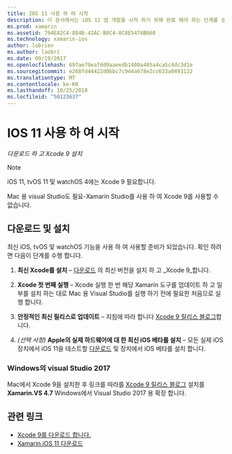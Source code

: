 ```yaml
---
title: IOS 11 사용 하 여 시작
description: 이 문서에서는 iOS 11 앱 개발을 시작 하기 위해 완료 해야 하는 단계를 설명 합니다. Xcode를 다운로드 하 고 Visual Studio 2017을 업데이트 하는 방법을 설명 합니다.
ms.prod: xamarin
ms.assetid: 794EA2C4-884B-42AC-B8C4-8C8E5474B660
ms.technology: xamarin-ios
author: lobrien
ms.author: laobri
ms.date: 09/19/2017
ms.openlocfilehash: 697ae79ea7dd9aaeedb1400a405a4ca5c4dc3d1e
ms.sourcegitcommit: e268fd44422d0bbc7c944a678e2cc633a0493122
ms.translationtype: MT
ms.contentlocale: ko-KR
ms.lasthandoff: 10/25/2018
ms.locfileid: "50123637"
---
```

# <a name="getting-started-with-ios-11"></a>IOS 11 사용 하 여 시작

_다운로드 하 고 Xcode 9 설치_

> [!NOTE]
> iOS 11, tvOS 11 및 watchOS 4에는 Xcode 9 필요합니다.
>
> Mac 용 visual Studio도 필요-Xamarin Studio를 사용 하 여 Xcode 9를 사용할 수 없습니다.

## <a name="download-and-install"></a>다운로드 및 설치

최신 iOS, tvOS 및 watchOS 기능을 사용 하 여 사용할 준비가 되었습니다. 확인 하려면 다음이 단계를 수행 합니다.

1. **최신 Xcode를 설치** – [다운로드](https://developer.apple.com/download/) 의 최신 버전을 설치 하 고 _Xcode 9_합니다.

2. **Xcode 첫 번째 실행** – Xcode 실행 한 번 해당 Xamarin 도구를 업데이트 하 고 일부를 설치 하는 대로 Mac 용 Visual Studio를 실행 하기 전에 필요한 처음으로 실행 합니다.

3. **안정적인 최신 릴리스로 업데이트** – 지침에 따라 합니다 [Xcode 9 릴리스 블로그](https://releases.xamarin.com/stable-release-15-3-5-with-xcode-9-support/)합니다.

4. _(선택 사항)_  **Apple의 실제 하드웨어에 대 한 최신 iOS 베타를 설치** – 모든 실제 iOS 장치에서 iOS 11을 테스트할 [다운로드](https://developer.apple.com/download/) 및 장치에서 iOS 베타를 설치 합니다.


### <a name="visual-studio-2017-on-windows"></a>Windows의 visual Studio 2017

Mac에서 Xcode 9을 설치한 후 링크를 따라를 [Xcode 9 릴리스 블로그](https://releases.xamarin.com/stable-release-15-3-5-with-xcode-9-support/) 설치를 **Xamarin.VS 4.7** Windows에서 Visual Studio 2017 용 확장 합니다.


## <a name="related-links"></a>관련 링크

- [Xcode 9를 다운로드 합니다.](https://developer.apple.com/download/)
- [Xamarin.iOS 11 다운로드](https://releases.xamarin.com/stable-release-15-3-5-with-xcode-9-support/)
